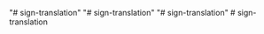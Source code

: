 "# sign-translation" 
"# sign-translation" 
"# sign-translation" 
#   s i g n - t r a n s l a t i o n  
 
